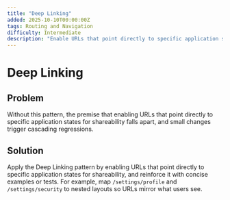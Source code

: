 ```yaml
---
title: "Deep Linking"
added: 2025-10-10T00:00:00Z
tags: Routing and Navigation
difficulty: Intermediate
description: "Enable URLs that point directly to specific application states for shareability."
---
```

# Deep Linking

## Problem

Without this pattern, the premise that enabling URLs that point directly to specific application states for shareability falls apart, and small changes trigger cascading regressions.

## Solution

Apply the Deep Linking pattern by enabling URLs that point directly to specific application states for shareability, and reinforce it with concise examples or tests. For example, map `/settings/profile` and `/settings/security` to nested layouts so URLs mirror what users see.
